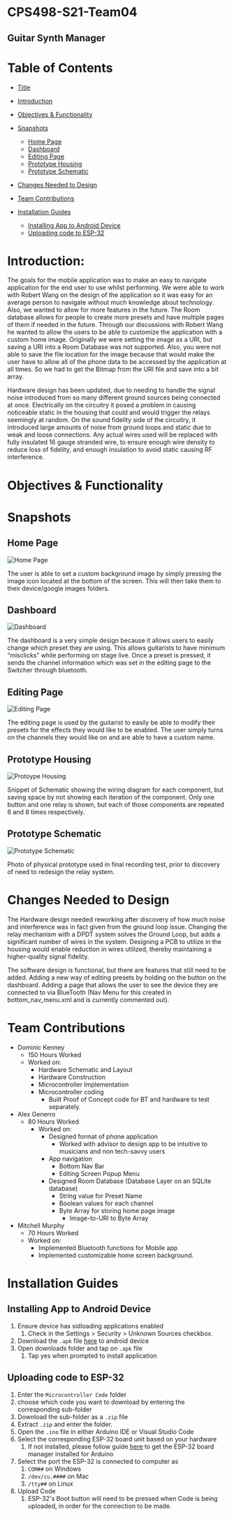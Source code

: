 # CPS498-S21-Team04
## Guitar Synth Manager



# Table of Contents
* [Title](#CPS498-S21-Team04)
* [Introduction](#Introduction)

* [Objectives & Functionality](#Objectives-&-Functionality)

* [Snapshots](#Snapshots)
  * [Home Page](#Home-Page)
  * [Dashboard](#Dashboard)
  * [Editing Page](#Editing-Page)
  * [Prototype Housing](#Prototype-Housing)
  * [Prototype Schematic](#Prototype-Schematic)
* [Changes Needed to Design](#Changes-Needed-to-Design)
* [Team Contributions](#Team-Contributions)
* [Installation Guides](#Installation-Guides)
  * [Installing App to Android Device](#Installing-App-to-Android-Device)
  * [Uploading code to ESP-32](#Uploading-Code-to-ESP-32)



# Introduction:
The goals for the mobile application was to make an easy to navigate application for the end user to use whilst performing. We were able to work with Robert Wang on the design of the application so it was easy for an average person to navigate without much knowledge about technology. Also, we wanted to allow for more features in the future. The Room database allows for people to create more presets and have multiple pages of them if needed in the future. Through our discussions with Robert Wang he wanted to allow the users to be able to customize the application with a custom home image. Originally we were setting the image as a URI, but saving a URI into a Room Database was not supported. Also, you were not able to save the file location for the image because that would make the user have to allow all of the phone data to be accessed by the application at all times. So we had to get the Bitmap from the URI file and save into a bit array.

Hardware design has been updated, due to needing to handle the signal noise introduced from so many different ground sources being connected at once. Electrically on the circuitry it posed a problem in causing noticeable static in the housing that could and would trigger the relays seemingly at random. On the sound fidelity side of the circuitry, it introduced large amounts of noise from ground loops and static due to weak and loose connections. Any actual wires used will be replaced with fully insulated 16 gauge stranded wire, to ensure enough wire density to reduce loss of fidelity, and enough insulation to avoid static causing RF interference.


# Objectives & Functionality

# Snapshots

## Home Page
![Home Page](./Images/HomeScreen.png)

The user is able to set a custom background image by simply pressing the image icon located at the bottom of the screen. This will then take them to their device/google images folders.

## Dashboard
![Dashboard](./Images/Dashboard.png)

The dashboard is a very simple design because it allows users to easily change which preset they are using. This allows guitarists to have minimum “misclicks” while performing on stage live. Once a preset is pressed, it sends the channel information which was set in the editing page to the Switcher through bluetooth.

## Editing Page
![Editing Page](./Images/EditingPage.png)

The editing page is used by the guitarist to easily be able to modify their presets for the effects they would like to be enabled. The user simply turns on the channels they would like on and are able to have a custom name.

## Prototype Housing
![Protoype Housing](./Images/HousingPrototype.jpg)

Snippet of Schematic showing the wiring diagram for each component, but saving space by not showing each iteration of the component. Only one button and one relay is shown, but each of those components are repeated 6 and 8 times respectively.

## Prototype Schematic
![Prototype Schematic](./Images/Schematic.png)

Photo of physical prototype used in final recording test, prior to discovery of need to redesign the relay system.

# Changes Needed to Design

The Hardware design needed reworking after discovery of how much noise and interference was in fact given from the ground loop issue. Changing the relay mechanism with a DPDT system solves the Ground Loop, but adds a significant number of wires in the system. Designing a PCB to utilize in the housing would enable reduction in wires utilized, thereby maintaining a higher-quality signal fidelity.

The software design is functional, but there are features that still need to be added. Adding a new way of editing presets by holding on the button on the dashboard. Adding a page that allows the user to see the device they are connected to via BlueTooth (Nav Menu for this created in bottom_nav_menu.xml and is currently commented out).

# Team Contributions
* Dominic Kenney
    * 150 Hours Worked
    * Worked on:
        * Hardware Schematic and Layout
        * Hardware Construction
        * Microcontroller Implementation
        * Microcontroller coding
            * Built Proof of Concept code for BT and hardware to test separately.
* Alex Generro
    * 80 Hours Worked
        * Worked on:
            * Designed format of phone application
                * Worked with advisor to design app to be intuitive to musicians and non tech-savvy users
            * App navigation
                * Bottom Nav Bar
                * Editing Screen Popup Menu
            * Designed Room Database (Database Layer on an SQLite database)
                * String value for Preset Name
                * Boolean values for each channel
                * Byte Array for storing home page image
                    * Image-to-URI to Byte Array
* Mitchell Murphy
    * 70 Hours Worked
    * Worked on:
        * Implemented Bluetooth functions for Mobile app
        * Implemented customizable home screen background.


# Installation Guides

## Installing App to Android Device
1. Ensure device has sidloading applications enabled
      1. Check in the Settings > Security > Unknown Sources checkbox.
1. Download the `.apk` file [here](/.apks/app-release.apk) to android device
1. Open downloads folder and tap on `.apk` file
      1. Tap yes when prompted to install application


## Uploading code to ESP-32
1. Enter the `Microcontroller Code` folder
1. choose which code you want to download by entering the corresponding sub-folder
1. Download the sub-folder as a `.zip` file
1. Extract `.zip` and enter the folder.
1. Open the `.ino` file in either Arduino IDE or Visual Studio Code
1. Select the corresponding ESP-32 board unit based on your hardware
      1. If not installed, please follow guide [here](https://randomnerdtutorials.com/installing-the-esp32-board-in-arduino-ide-windows-instructions/) to get the ESP-32 board manager installed for Arduino
1. Select the port the ESP-32 is connected to computer as
      1. `COM##` on Windows
      1. `/dev/cu.####` on Mac
      1. `/tty##` on Linux
1. Upload Code
      1. ESP-32's Boot button will need to be pressed when Code is being uploaded, in order for the connection to be made.
